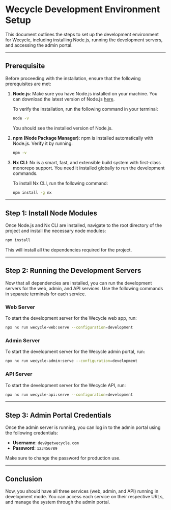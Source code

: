 
# Wecycle Development Environment Setup

This document outlines the steps to set up the development environment for Wecycle, including installing Node.js, running the development servers, and accessing the admin portal.

---

## Prerequisite

Before proceeding with the installation, ensure that the following prerequisites are met:

1. **Node.js**: Make sure you have Node.js installed on your machine. You can download the latest version of Node.js [here](https://nodejs.org/).
   
   To verify the installation, run the following command in your terminal:
   ```bash
   node -v
   ```

   You should see the installed version of Node.js.

2. **npm (Node Package Manager)**: npm is installed automatically with Node.js. Verify it by running:
   ```bash
   npm -v
   ```

3. **Nx CLI**: Nx is a smart, fast, and extensible build system with first-class monorepo support. You need it installed globally to run the development commands.
   
   To install Nx CLI, run the following command:
   ```bash
   npm install -g nx
   ```

---

## Step 1: Install Node Modules

Once Node.js and Nx CLI are installed, navigate to the root directory of the project and install the necessary node modules:

```bash
npm install
```

This will install all the dependencies required for the project.

---

## Step 2: Running the Development Servers

Now that all dependencies are installed, you can run the development servers for the web, admin, and API services. Use the following commands in separate terminals for each service.

### Web Server

To start the development server for the Wecycle web app, run:

```bash
npx nx run wecycle-web:serve --configuration=development
```

### Admin Server

To start the development server for the Wecycle admin portal, run:

```bash
npx nx run wecycle-admin:serve --configuration=development
```

### API Server

To start the development server for the Wecycle API, run:

```bash
npx nx run wecycle-api:serve --configuration=development
```

---

## Step 3: Admin Portal Credentials

Once the admin server is running, you can log in to the admin portal using the following credentials:

- **Username**: `dev@getwecycle.com`
- **Password**: `123456789`

Make sure to change the password for production use.

---

## Conclusion

Now, you should have all three services (web, admin, and API) running in development mode. You can access each service on their respective URLs, and manage the system through the admin portal.
